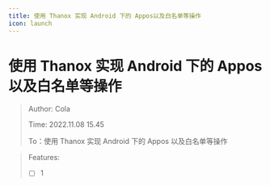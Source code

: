 ```yaml
---
title: 使用 Thanox 实现 Android 下的 Appos以及白名单等操作
icon: launch
---
```

# 使用 Thanox 实现 Android 下的 Appos以及白名单等操作

> Author: Cola
>
> Time: 2022.11.08 15.45
>
> To：使用 Thanox 实现 Android 下的 Appos 以及白名单等操作

> Features:
>
> - [ ] 1
